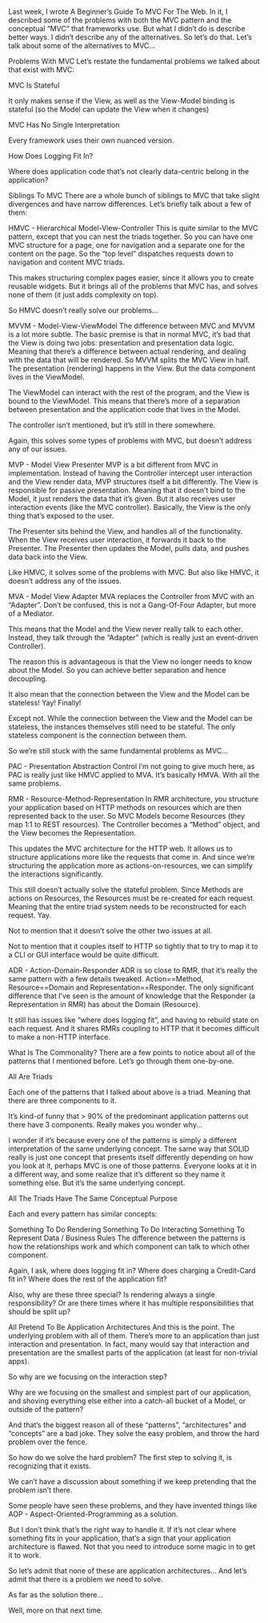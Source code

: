 Last week, I wrote A Beginner’s Guide To MVC For The Web. In it, I described some of the problems with both the MVC pattern and the conceptual “MVC” that frameworks use. But what I didn’t do is describe better ways. I didn’t describe any of the alternatives. So let’s do that. Let’s talk about some of the alternatives to MVC…

Problems With MVC
Let’s restate the fundamental problems we talked about that exist with MVC:

MVC Is Stateful

It only makes sense if the View, as well as the View-Model binding is stateful (so the Model can update the View when it changes)

MVC Has No Single Interpretation

Every framework uses their own nuanced version.

How Does Logging Fit In?

Where does application code that’s not clearly data-centric belong in the application?

Siblings To MVC
There are a whole bunch of siblings to MVC that take slight divergences and have narrow differences. Let’s briefly talk about a few of them:

HMVC - Hierarchical Model-View-Controller
This is quite similar to the MVC pattern, except that you can nest the triads together. So you can have one MVC structure for a page, one for navigation and a separate one for the content on the page. So the “top level” dispatches requests down to navigation and content MVC triads.

This makes structuring complex pages easier, since it allows you to create reusable widgets. But it brings all of the problems that MVC has, and solves none of them (it just adds complexity on top).

So HMVC doesn’t really solve our problems…

MVVM - Model-View-ViewModel
The difference between MVC and MVVM is a lot more subtle. The basic premise is that in normal MVC, it’s bad that the View is doing two jobs: presentation and presentation data logic. Meaning that there’s a difference between actual rendering, and dealing with the data that will be rendered. So MVVM splits the MVC View in half. The presentation (rendering) happens in the View. But the data component lives in the ViewModel.

The ViewModel can interact with the rest of the program, and the View is bound to the ViewModel. This means that there’s more of a separation between presentation and the application code that lives in the Model.

The controller isn’t mentioned, but it’s still in there somewhere.

Again, this solves some types of problems with MVC, but doesn’t address any of our issues.

MVP - Model View Presenter
MVP is a bit different from MVC in implementation. Instead of having the Controller intercept user interaction and the View render data, MVP structures itself a bit differently. The View is responsible for passive presentation. Meaning that it doesn’t bind to the Model, it just renders the data that it’s given. But it also receives user interaction events (like the MVC controller). Basically, the View is the only thing that’s exposed to the user.

The Presenter sits behind the View, and handles all of the functionality. When the View receives user interaction, it forwards it back to the Presenter. The Presenter then updates the Model, pulls data, and pushes data back into the View.

Like HMVC, it solves some of the problems with MVC. But also like HMVC, it doesn’t address any of the issues.

MVA - Model View Adapter
MVA replaces the Controller from MVC with an “Adapter”. Don’t be confused, this is not a Gang-Of-Four Adapter, but more of a Mediator.

This means that the Model and the View never really talk to each other. Instead, they talk through the “Adapter” (which is really just an event-driven Controller).

The reason this is advantageous is that the View no longer needs to know about the Model. So you can achieve better separation and hence decoupling.

It also mean that the connection between the View and the Model can be stateless! Yay! Finally!

Except not. While the connection between the View and the Model can be stateless, the instances themselves still need to be stateful. The only stateless component is the connection between them.

So we’re still stuck with the same fundamental problems as MVC…

PAC - Presentation Abstraction Control
I’m not going to give much here, as PAC is really just like HMVC applied to MVA. It’s basically HMVA. With all the same problems.

RMR - Resource-Method-Representation
In RMR architecture, you structure your application based on HTTP methods on resources which are then represented back to the user. So MVC Models become Resources (they map 1:1 to REST resources). The Controller becomes a “Method” object, and the View becomes the Representation.

This updates the MVC architecture for the HTTP web. It allows us to structure applications more like the requests that come in. And since we’re structuring the application more as actions-on-resources, we can simplify the interactions significantly.

This still doesn’t actually solve the stateful problem. Since Methods are actions on Resources, the Resources must be re-created for each request. Meaning that the entire triad system needs to be reconstructed for each request. Yay.

Not to mention that it doesn’t solve the other two issues at all.

Not to mention that it couples itself to HTTP so tightly that to try to map it to a CLI or GUI interface would be quite difficult.

ADR - Action-Domain-Responder
ADR is so close to RMR, that it’s really the same pattern with a few details tweaked. Action==Method, Resource==Domain and Representation==Responder. The only significant difference that I’ve seen is the amount of knowledge that the Responder (a Representation in RMR) has about the Domain (Resource).

It still has issues like “where does logging fit”, and having to rebuild state on each request. And it shares RMRs coupling to HTTP that it becomes difficult to make a non-HTTP interface.

What Is The Commonality?
There are a few points to notice about all of the patterns that I mentioned before. Let’s go through them one-by-one.

All Are Triads

Each one of the patterns that I talked about above is a triad. Meaning that there are three components to it.

It’s kind-of funny that > 90% of the predominant application patterns out there have 3 components. Really makes you wonder why…

I wonder if it’s because every one of the patterns is simply a different interpretation of the same underlying concept. The same way that SOLID really is just one concept that presents itself differently depending on how you look at it, perhaps MVC is one of those patterns. Everyone looks at it in a different way, and some realize that it’s different so they name it something else. But it’s the same underlying concept.

All The Triads Have The Same Conceptual Purpose

Each and every pattern has similar concepts:

Something To Do Rendering
Something To Do Interacting
Something To Represent Data / Business Rules
The difference between the patterns is how the relationships work and which component can talk to which other component.

Again, I ask, where does logging fit in? Where does charging a Credit-Card fit in? Where does the rest of the application fit?

Also, why are these three special? Is rendering always a single responsibility? Or are there times where it has multiple responsibilities that should be split up?

All Pretend To Be Application Architectures
And this is the point. The underlying problem with all of them. There’s more to an application than just interaction and presentation. In fact, many would say that interaction and presentation are the smallest parts of the application (at least for non-trivial apps).

So why are we focusing on the interaction step?

Why are we focusing on the smallest and simplest part of our application, and shoving everything else either into a catch-all bucket of a Model, or outside of the pattern?

And that’s the biggest reason all of these “patterns”, “architectures” and “concepts” are a bad joke. They solve the easy problem, and throw the hard problem over the fence.

So how do we solve the hard problem?
The first step to solving it, is recognizing that it exists.

We can’t have a discussion about something if we keep pretending that the problem isn’t there.

Some people have seen these problems, and they have invented things like AOP - Aspect-Oriented-Programming as a solution.

But I don’t think that’s the right way to handle it. If it’s not clear where something fits in your application, that’s a sign that your application architecture is flawed. Not that you need to introduce some magic in to get it to work.

So let’s admit that none of these are application architectures… And let’s admit that there is a problem we need to solve.

As far as the solution there…

Well, more on that next time.
